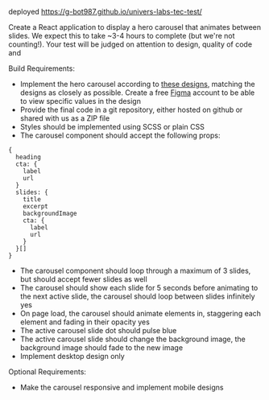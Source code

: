 deployed https://g-bot987.github.io/univers-labs-tec-test/



Create a React application to display a hero carousel that animates between slides. We expect this to take ~3-4 hours to complete (but we're not counting!). Your test will be judged on attention to design, quality of code and 

Build Requirements:
- Implement the hero carousel according to [these designs](https://www.figma.com/file/SmJU0ebqgQXkFcUTs7rRbe/Hero-Carousel-Test?node-id=64%3A2), matching the designs as closely as possible. Create a free [Figma](https://www.figma.com/login) account to be able to view specific values in the design
- Provide the final code in a git repository, either hosted on github or shared with us as a ZIP file
- Styles should be implemented using SCSS or plain CSS
- The carousel component should accept the following props:
```
{
  heading
  cta: {
    label
    url
  }
  slides: {
    title
    excerpt
    backgroundImage
    cta: {
      label
      url
    }
  }[]
}
```

- The carousel component should loop through a maximum of 3 slides, but should accept fewer slides as well
- The carousel should show each slide for 5 seconds before animating to the next active slide, the carousel should loop between slides infinitely yes 
- On page load, the carousel should animate elements in, staggering each element and fading in their opacity yes
- The active carousel slide dot should pulse blue
- The active carousel slide should change the background image, the background image should fade to the new image
- Implement desktop design only


Optional Requirements:
- Make the carousel responsive and implement mobile designs